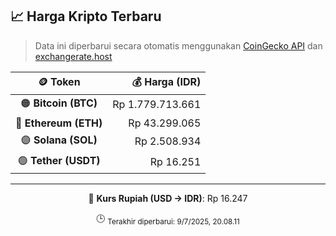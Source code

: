 

<!-- HARGA_KRIPTO -->
## 📈 Harga Kripto Terbaru

> Data ini diperbarui secara otomatis menggunakan [CoinGecko API](https://www.coingecko.com/) dan [exchangerate.host](https://exchangerate.host/)

<div align="center">

| 🪙 Token | 💰 Harga (IDR) |
|:------:|---------------:|
| 🟠 **Bitcoin (BTC)**   | Rp 1.779.713.661 |
| 🔵 **Ethereum (ETH)**  | Rp 43.299.065 |
| 🟣 **Solana (SOL)**    | Rp 2.508.934 |
| 🟢 **Tether (USDT)**   | Rp 16.251 |

---

💱 **Kurs Rupiah (USD → IDR)**: Rp 16.247

🕒 <sub>Terakhir diperbarui: 9/7/2025, 20.08.11</sub>

</div>
<!-- /HARGA_KRIPTO -->
